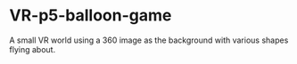 # VR-p5-balloon-game
A small VR world using a 360 image as the background with various shapes flying about.
